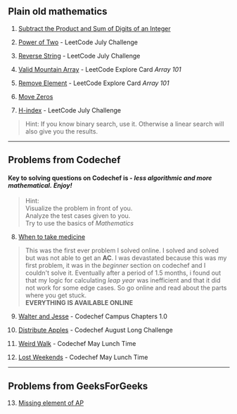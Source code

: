 ## Plain old mathematics

1. [Subtract the Product and Sum of Digits of an Integer](https://leetcode.com/problems/subtract-the-product-and-sum-of-digits-of-an-integer/)

2. [Power of Two](https://leetcode.com/problems/power-of-two/) - LeetCode July Challenge

3. [Reverse String](https://leetcode.com/problems/reverse-string/) - LeetCode July Challenge

4. [Valid Mountain Array](https://leetcode.com/problems/valid-mountain-array/) - LeetCode Explore Card *Array 101*

5. [Remove Element](https://leetcode.com/problems/remove-element/) - LeetCode Explore Card *Array 101*

6. [Move Zeros](https://leetcode.com/problems/move-zeroes/)

7. [H-index](https://leetcode.com/problems/h-index-ii/) - LeetCode July Challenge
> Hint:
> If you know binary search, use it.
> Otherwise a linear search will also give you the results.

----------------------------------------------------------------

## Problems from Codechef
#### Key to solving questions on Codechef is - *less algorithmic and more mathematical.* *Enjoy!*
> Hint:  
> Visualize the problem in front of you.  
> Analyze the test cases given to you.  
> Try to use the basics of *Mathematics*



8. [When to take medicine](https://www.codechef.com/problems/MEDIC)

> This was the first ever problem I solved online. I solved and solved but was not able to get an **AC**.
> I was devastated because this was my first problem, it was in the *beginner* section on codechef and I couldn't solve it.
> Eventually after a period of 1.5 months, i found out that my logic for calculating *leap year* was inefficient and that it did not work for some edge cases.
> So go online and read about the parts where you get stuck.  
> **EVERYTHING IS AVAILABLE ONLINE**

9. [Walter and Jesse](https://www.codechef.com/CHPTRS01/problems/FUNRUN) - Codechef Campus Chapters 1.0

10. [Distribute Apples](https://www.codechef.com/AUG19B/problems/DSTAPLS) - Codechef August Long Challenge

11. [Weird Walk](https://www.codechef.com/LTIME84B/problems/WWALK) - Codechef May Lunch Time

12. [Lost Weekends](https://www.codechef.com/LTIME84B/problems/LOSTWKND) - Codechef May Lunch Time

----------------------------------------------------------------

## Problems from GeeksForGeeks

13. [Missing element of AP](https://practice.geeksforgeeks.org/problems/missing-element-of-ap/0)

